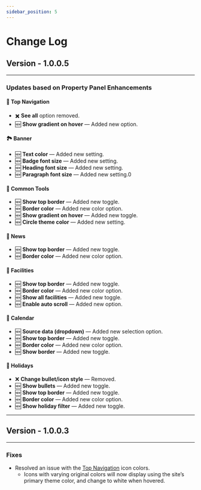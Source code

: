 ```yaml
---
sidebar_position: 5
---
```


# Change Log

## Version - 1.0.0.5

---

### Updates based on Property Panel Enhancements

#### 🧭 Top Navigation

- ✖️ **See all** option removed.
- 🆕 **Show gradient on hover** — Added new option.

#### 🏞️ Banner

- 🆕 **Text color** — Added new setting.
- 🆕 **Badge font size** — Added new setting.
- 🆕 **Heading font size** — Added new setting.
- 🆕 **Paragraph font size** — Added new setting.0

#### 🧰 Common Tools

- 🆕 **Show top border** — Added new toggle.
- 🆕 **Border color** — Added new color option.
- 🆕 **Show gradient on hover** — Added new toggle.
- 🆕 **Circle theme color** — Added new setting.

#### 📰 News

- 🆕 **Show top border** — Added new toggle.
- 🆕 **Border color** — Added new color option.

#### 🏢 Facilities

- 🆕 **Show top border** — Added new toggle.
- 🆕 **Border color** — Added new color option.
- 🆕 **Show all facilities** — Added new toggle.
- 🆕 **Enable auto scroll** — Added new option.

#### 📅 Calendar

- 🆕 **Source data (dropdown)** — Added new selection option.
- 🆕 **Show top border** — Added new toggle.
- 🆕 **Border color** — Added new color option.
- 🆕 **Show border** — Added new toggle.

#### 🎉 Holidays

- ❌ **Change bullet/icon style** — Removed.
- 🆕 **Show bullets** — Added new toggle.
- 🆕 **Show top border** — Added new toggle.
- 🆕 **Border color** — Added new color option.
- 🆕 **Show holiday filter** — Added new toggle.

---

## Version - 1.0.0.3

---

### Fixes

- Resolved an issue with the [Top Navigation](/documentation/docs/design-2/configuration#-1-top-navigation) icon colors.
  - Icons with varying original colors will now display using the site’s primary theme color, and change to white when hovered.
